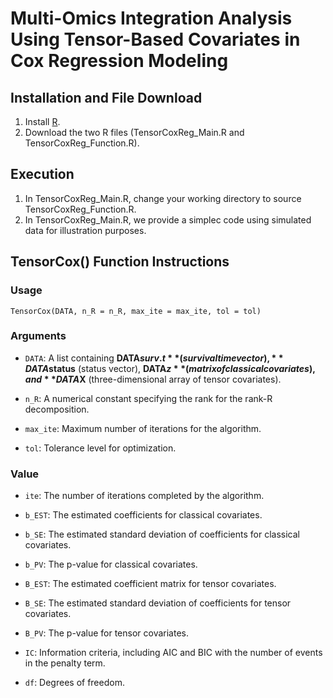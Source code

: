 # Multi-Omics Integration Analysis Using Tensor-Based Covariates in Cox Regression Modeling

## Installation and File Download

1. Install [R](https://www.r-project.org/).
2. Download the two R files (TensorCoxReg_Main.R and TensorCoxReg_Function.R).

## Execution

1. In TensorCoxReg_Main.R, change your working directory to source TensorCoxReg_Function.R.
2. In TensorCoxReg_Main.R, we provide a simplec code using simulated data for illustration purposes.
 
## TensorCox() Function Instructions


### Usage
    TensorCox(DATA, n_R = n_R, max_ite = max_ite, tol = tol)
### Arguments
* `DATA`: A list containing **DATA$surv.t** (survival time vector), **DATA$status** (status vector), **DATA$z** (matrix of classical covariates), and **DATA$X** (three-dimensional array of tensor covariates).

* `n_R`: A numerical constant specifying the rank for the rank-R decomposition.

* `max_ite`: Maximum number of iterations for the algorithm.

* `tol`: Tolerance level for optimization.

### Value

* `ite`: The number of iterations completed by the algorithm.

* `b_EST`: The estimated coefficients for classical covariates.

* `b_SE`: The estimated standard deviation of coefficients for classical covariates.

* `b_PV`: The p-value for classical covariates.

* `B_EST`: The estimated coefficient matrix for tensor covariates.

* `B_SE`: The estimated standard deviation of coefficients for tensor covariates.

* `B_PV`: The p-value for tensor covariates.

* `IC`: Information criteria, including AIC and BIC with the number of events in the penalty term.

* `df`: Degrees of freedom.
